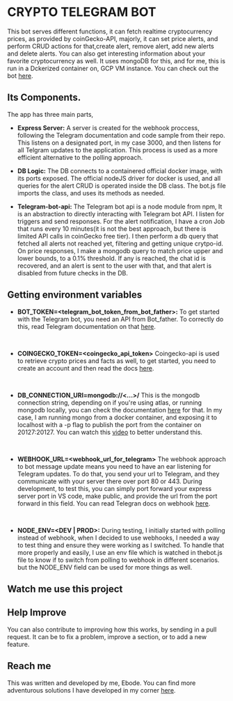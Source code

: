 # CRYPTO TELEGRAM BOT
This bot serves different functions, it can fetch realtime cryptocurrency prices, as provided by coinGecko-API, majorly, it can set price alerts, and perform CRUD actions for that,create alert, remove alert, add new alerts and delete alerts. You can also get interesting information about your favorite cryptocurrency as well.
It uses mongoDB for this, and for me, this is run in a Dckerized container on, GCP VM instance. You can check out the bot [here](https://web.telegram.org/k/#@trendora_bot).


## Its Components.
The app has three main parts,

- **Express Server:** A server is created for the webhook proccess, following the Telegram documentation and code sample from their repo. This listens on a designated port, in my case 3000, and then listens for all Telgram updates to the application. This process is used as a more efficient alternative to the polling approach.

- **DB Logic:** The DB connects to a containered official docker image, with its ports exposed. The official nodeJS driver for docker is used, and all queries for the alert CRUD is operated inside the DB class. The bot.js file imports the class, and uses its methods as needed.


- **Telegram-bot-api:** The Telegram bot api is a node module from npm, It is an abstraction to directly interacting with Telegram bot API. I listen for triggers and send responses. For the alert notification, I have a cron Job that runs every 10 minutes(it is not the best approach, but there is limited API calls in coinGecko free tier). I then perform a db query that fetched all alerts not reached yet, filtering and getting unique crytpo-id. On price responses, I make a mongodb query to match price upper and lower bounds, to a 0.1% threshold. If any is reached, the chat id is recovered, and an alert is sent to the user with that, and that alert is disabled from future checks in the DB.


## Getting environment variables

- **BOT_TOKEN=<telegram_bot_token_from_bot_father>:** To get started with the Telegram bot, you need an API from Bot_father. To correctly do this, read Telegram documentation on that [here](https://core.telegram.org/bots/api).

<br>

- **COINGECKO_TOKEN=<coingecko_api_token>** Coingecko-api is used to retrieve crypto prices and facts as well, to get started, you need to create an account and then read the docs [here](https://docs.coingecko.com/v3.0.1/reference/introduction).
<br>

- **DB_CONNECTION_URI=mongodb://<...>/** This is the mongodb connection string, depending on if you're using atlas, or running mongodb locally, you can check the documentation [here](https://www.mongodb.com/docs/drivers/node/current/fundamentals/connection/connect/#std-label-node-connect-to-mongodb) for that. In my case, I am running mongo from a docker container, and exposing it to localhost with a -p flag to publish the port from the container on 20127:20127. You can watch this [video](https://youtu.be/gFjpv-nZO0U?si=RliCV73d3q2eBjT2) to better understand this.

<br>

- **WEBHOOK_URL=<webhook_url_for_telegram>** The webhook approach to bot message update means you need to have an ear listening for Telegram updates. To do that, you send your url to Telegram, and they communicate with your server there over port 80 or 443. During development, to test this, you can simply port forward your express server port in VS code, make public, and provide the url from the port forward in this field. You can read Telegran docs on webhook [here](https://core.telegram.org/bots/webhooks).

<br>

- **NODE_ENV=<DEV | PROD>:** During testing, I initially started with polling instead of webhook, when I decided to use webhooks, I needed a way to test thing and ensure they were working as I switched. To handle that more properly and easily, I use an env file which is watched in thebot.js file to know if to switch from polling to webhook in different scenarios. but the NODE_ENV field can be used for more things as well.

## Watch me use this project
<!-- [![Watch me use this project](<img-link>)](<video-url>)  
Click on Image to Youtube video or use link: <video-url> -->

## Help Improve
You can also contribute to improving how this works, by sending in a pull request. It can be to fix a problem, improve a section, or to add a new feature.

## Reach me
This was written and developed by me, Ebode.
You can find more adventurous solutions I have developed in my corner [here](https://www.ebode.dev).
